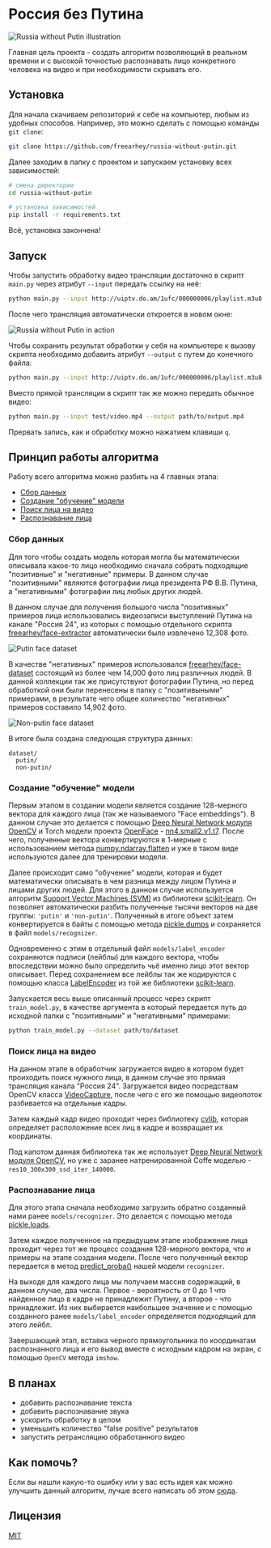# Россия без Путина

![Russia without Putin illustration](.readme/illustration1.png)

Главная цель проекта - создать алгоритм позволяющий в реальном времени и с высокой точностью распознавать лицо конкретного человека на видео и при необходимости скрывать его.

## Установка

Для начала скачиваем репозиторий к себе на компьютер, любым из удобных способов. Например, это можно сделать с помощью команды `git clone`:

```sh
git clone https://github.com/freearhey/russia-without-putin.git
```

Далее заходим в папку с проектом и запускаем установку всех зависимостей:

```sh
# смена директории
cd russia-without-putin

# установка зависимостей
pip install -r requirements.txt
```

Всё, установка закончена!

## Запуск

Чтобы запустить обработку видео трансляции достаточно в скрипт `main.py` через атрибут `--input`  передать ссылку на неё:

```sh
python main.py --input http://uiptv.do.am/1ufc/000000006/playlist.m3u8
```

После чего трансляция автоматически откроется в новом окне:

![Russia without Putin in action](.readme/screenshot1.png)

Чтобы сохранить результат обработки у себя на компьютере к вызову скрипта необходимо добавить атрибут `--output` с путем до конечного файла:

```sh
python main.py --input http://uiptv.do.am/1ufc/000000006/playlist.m3u8 --output path/to/output.mp4
```

Вместо прямой трансляции в скрипт так же можно передать обычное видео:

```sh
python main.py --input test/video.mp4 --output path/to/output.mp4
```

Прервать запись, как и обработку можно нажатием клавиши `q`.

## Принцип работы алгоритма

Работу всего алгоритма можно разбить на 4 главных этапа:

- [Сбор данных](#сбор-данных) 
- [Создание "обучение" модели](#создание-обучение-модели) 
- [Поиск лица на видео](#поиск-лица-на-видео) 
- [Распознавание лица](#распознавание-лица) 

### Сбор данных

Для того чтобы создать модель которая могла бы математически описывала какое-то лицо необходимо сначала собрать подходящие "позитивные" и "негативные" примеры. В данном случае "позитивными" являются фотографии лица президента РФ В.В. Путина, а "негативными" фотографии лиц любых других людей. 

В данном случае для получения большого числа "позитивных" примеров лица использовались видеозаписи выступлений Путина на канале "Россия 24", из которых с помощью отдельного скрипта [freearhey/face-extractor](https://github.com/freearhey/face-extractor) автоматически было извлечено 12,308 фото.

![Putin face dataset](.readme/screenshot2.png)

В качестве "негативных" примеров использовался [freearhey/face-dataset](https://github.com/freearhey/face-dataset) состоящий из более чем 14,000 фото лиц различных людей. В данной коллекции так же присутствуют фотографии Путина, но перед обработкой они были перенесены в папку с "позитивыными" примерами, в результате чего общее количество "негативных" примеров составило 14,902 фото.

![Non-putin face dataset](.readme/screenshot3.png)

В итоге была создана следующая структура данных:

```
dataset/
  putin/
  non-putin/
```

### Создание "обучение" модели

Первым этапом в создании модели является создание 128-мерного вектора для каждого лица (так же называемого "Face embeddings"). В данном случае это делается с помощью [Deep Neural Network модуля OpenCV](https://docs.opencv.org/master/d2/d58/tutorial_table_of_content_dnn.html) и Torch модели проекта [OpenFace](https://cmusatyalab.github.io/openface/) - [nn4.small2.v1.t7](https://storage.cmusatyalab.org/openface-models/nn4.small2.v1.t7). После чего, полученные вектора конвертируются в 1-мерные с использованием метода [numpy.ndarray.flatten](https://docs.scipy.org/doc/numpy/reference/generated/numpy.ndarray.flatten.html) и уже в таком виде используются далее для тренировки модели.

Далее происходит само "обучение" модели, которая и будет математически описывать в чем разница между лицом Путина и лицами других людей. Для этого в данном случае используется алгоритм [Support Vector Machines (SVM)](https://scikit-learn.org/stable/modules/svm.html#support-vector-machines) из библиотеки [scikit-learn](https://scikit-learn.org/stable/). Он позволяет автоматически разбить полученные тысячи векторов на две группы: `'putin'` и `'non-putin'`. Полученный в итоге объект затем конвертируется в байты с помощью метода [pickle.dumps](https://docs.python.org/3/library/pickle.html#pickle.dumps) и сохраняется в файл `models/recognizer`.

Одновременно с этим в отдельный файл `models/label_encoder` сохраняются подписи (лейблы) для каждого вектора, чтобы впоследствии можно было определить чьё именно лицо этот вектор описывает. Перед сохранением все лейблы так же кодируются с помощью класса [LabelEncoder](https://scikit-learn.org/stable/modules/generated/sklearn.preprocessing.LabelEncoder.html) из той же библиотеки [scikit-learn](https://scikit-learn.org/stable/).

Запускается весь выше описанный процесс через скрипт `train_model.py`, в качестве аргумента в который передается путь до исходной папки с "позитивными" и "негативными" примерами:

```sh
python train_model.py --dataset path/to/dataset
```

### Поиск лица на видео

На данном этапе в обработчик загружается видео в котором будет проиходить поиск нужного лица, в данном случае это прямая трансляция канала "Россия 24". Загружается видео посредствам OpenCV класса [VideoCapture](https://docs.opencv.org/2.4/modules/highgui/doc/reading_and_writing_images_and_video.html#videocapture), после чего с его же помощью видеопоток разбивается на отдельные кадры.

Затем каждый кадр видео проходит через библиотеку [cvlib](https://github.com/arunponnusamy/cvlib), которая определяет расположение всех лиц в кадре и возвращает их координаты.

Под капотом данная библиотека так же использует [Deep Neural Network модуля OpenCV](https://docs.opencv.org/master/d2/d58/tutorial_table_of_content_dnn.html), но уже с заранее натренированной Coffe моделью - `res10_300x300_ssd_iter_140000`.

### Распознавание лица

Для этого этапа сначала необходимо загрузить обратно созданный нами ранее `models/recognizer`. Это делается с помощью метода [pickle.loads](https://docs.python.org/3/library/pickle.html#pickle.loads).

Затем каждое полученное на предыдущем этапе изображение лица проходит через тот же процесс создания 128-мерного вектора, что и примеры на этапе создания модели. После чего полученный вектор передается в метод [predict_proba()](https://scikit-learn.org/stable/modules/generated/sklearn.svm.libsvm.predict_proba.html) нашей модели `recognizer`.

На выходе для каждого лица мы получаем массив содержащий, в данном случае, два числа. Первое - вероятность от 0 до 1 что найденное лицо в кадре не принадлежит Путину, а второе - что принадлежит. Из них выбирается наибольшее значение и с помощью созданного ранее `models/label_encoder` определяется подходящий для этого лейбл.

Завершающий этап, вставка черного прямоугольника по координатам распознанного лица и его вывод вместе с исходным кадром на экран, с помощью `OpenCV` метода `imshow`.

## В планах

- добавить распознавание текста
- добавить распознавание звука
- ускорить обработку в целом
- уменьшить количество "false positive" результатов
- запустить ретрансляцию обработанного видео

## Как помочь?

Если вы нашли какую-то ошибку или у вас есть идея как можно улучшить данный алгоритм, лучше всего написать об этом [сюда](https://github.com/freearhey/russia-without-putin/issues).

## Лицензия

[MIT](LICENSE)